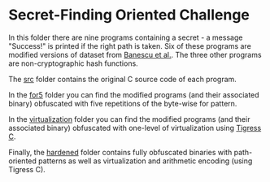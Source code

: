 # Secret-Finding Oriented Challenge

In this folder there are nine programs containing a secret - a message "Success!" is printed if the right path is taken.
Six of these programs are modified versions of dataset from [Banescu et al.](https://github.com/tum-i22/obfuscation-benchmarks). The three other programs are non-cryptographic hash functions.

The [src](https://github.com/binsec/hade/tree/master/secret_challenge/src) folder contains the original C source code of each program.

In the [for5](https://github.com/binsec/hade/tree/master/secret_challenge/for5) folder you can find the modified programs (and their associated binary) obfuscated with five repetitions of the byte-wise for pattern.

In the [virtualization](https://github.com/binsec/hade/tree/master/secret_challenge/virtualization) folder you can find the modified programs (and their associated binary) obfuscated with one-level of virtualization using [Tigress C](http://tigress.cs.arizona.edu/).

Finally, the [hardened](https://github.com/binsec/hade/tree/master/secret_challenge/hardened) folder contains fully obfuscated binaries with path-oriented patterns as well as virtualization and arithmetic encoding (using Tigress C).
